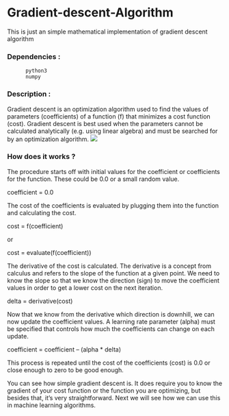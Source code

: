 # Gradient-descent-Algorithm
This is just an simple mathematical implementation of gradient descent algorithm
### Dependencies :
          python3
          numpy
### Description :
Gradient descent is an optimization algorithm used to find the values of parameters (coefficients) of a function (f) that minimizes a cost function (cost).
Gradient descent is best used when the parameters cannot be calculated analytically (e.g. using linear algebra) and must be searched for by an optimization algorithm.
![](https://i.ytimg.com/vi/b4Vyma9wPHo/maxresdefault.jpg)
### How does it works ?
The procedure starts off with initial values for the coefficient or coefficients for the function. These could be 0.0 or a small random value.

coefficient = 0.0

The cost of the coefficients is evaluated by plugging them into the function and calculating the cost.

cost = f(coefficient)

or

cost = evaluate(f(coefficient))

The derivative of the cost is calculated. The derivative is a concept from calculus and refers to the slope of the function at a given point. We need to know the slope so that we know the direction (sign) to move the coefficient values in order to get a lower cost on the next iteration.

delta = derivative(cost)

Now that we know from the derivative which direction is downhill, we can now update the coefficient values. A learning rate parameter (alpha) must be specified that controls how much the coefficients can change on each update.

coefficient = coefficient – (alpha * delta)

This process is repeated until the cost of the coefficients (cost) is 0.0 or close enough to zero to be good enough.

You can see how simple gradient descent is. It does require you to know the gradient of your cost function or the function you are optimizing, but besides that, it’s very straightforward. Next we will see how we can use this in machine learning algorithms.
          
